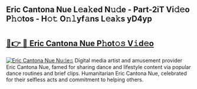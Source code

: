## Eric Cantona Nue L𝚎a𝚔ed N𝚞𝚍e - Part-2iT Vi𝚍𝚎o P𝚑𝚘tos - H𝚘𝚝 O𝚗𝚕yf𝚊ns L𝚎a𝚔s yD4yp

# <h2><a href="http://kf6ibs.oniu.top/?m=Eric+Cantona+Nue">🔗👉 🔴 Eric Cantona Nue P𝚑ot𝚘𝚜 V𝚒d𝚎o</a></h2>

[![Eric Cantona Nue Nu𝚍e𝚜](https://i.imgur.com/0qMVB7G.gif)](http://kf6ibs.oniu.top/?m=Eric+Cantona+Nue)
Digital media artist and amusement provider Eric Cantona Nue, famed for sharing dance and lifestyle content via popular dance routines and brief clips. Humanitarian Eric Cantona Nue, celebrated for their selfless acts and commitment to helping others.  
